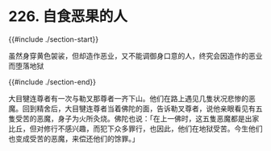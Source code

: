 # 226. 自食恶果的人
{{#include ./section-start}}

虽然身穿黄色袈裟，但却造作恶业，又不能调御身口意的人，终究会因造作的恶业而堕落地狱

{{#include ./section-end}}

大目犍连尊者有一次与勒叉那尊者一齐下山。他们在路上遇见几隻状况悲惨的恶魔。回到精舍后，大目犍连尊者当着佛陀的面，告诉勒叉尊者，说他亲眼看见有五隻受苦的恶魔，身子为火所灸烧。佛陀也说：「在上一佛时，这五隻恶魔都是出家比丘，但对修行不感兴趣，而犯下众多罪行，也因此，他们在地狱受苦。今生他们也变成受苦的恶魔，来偿还他们的馀罪。」

